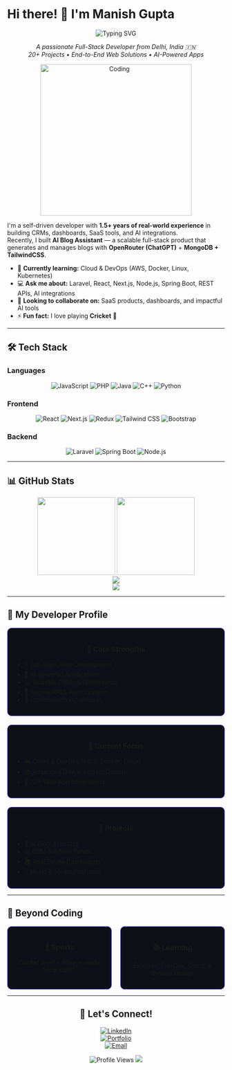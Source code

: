 # Hi there! 👋 I'm Manish Gupta

<div align="center">
  <img src="https://readme-typing-svg.demolab.com?font=Fira+Code&size=22&duration=3000&pause=1000&color=4F46E5&center=true&vCenter=true&multiline=true&width=600&height=100&lines=Full-Stack+Developer;Laravel+%7C+React+%7C+Next.js+%7C+Spring+Boot;Building+AI+%26+Web+Solutions" alt="Typing SVG" />
</div>

<p align="center">
  <em>A passionate Full-Stack Developer from Delhi, India 🇮🇳</em><br>
  <em>20+ Projects • End-to-End Web Solutions • AI-Powered Apps</em>
</p>

<div align="center">
  <img src="https://cdn.dribbble.com/users/1162077/screenshots/3848914/programmer.gif" alt="Coding" width="350" />
</div>

I'm a self-driven developer with **1.5+ years of real-world experience** in building CRMs, dashboards, SaaS tools, and AI integrations.  
Recently, I built **AI Blog Assistant** — a scalable full-stack product that generates and manages blogs with **OpenRouter (ChatGPT)** + **MongoDB + TailwindCSS**.

- 🌱 **Currently learning:** Cloud & DevOps (AWS, Docker, Linux, Kubernetes)  
- 💻 **Ask me about:** Laravel, React, Next.js, Node.js, Spring Boot, REST APIs, AI integrations  
- 🤝 **Looking to collaborate on:** SaaS products, dashboards, and impactful AI tools  
- ⚡ **Fun fact:** I love playing **Cricket** 🏏  

---

## 🛠️ Tech Stack

### Languages  
<div align="center">
  
![JavaScript](https://img.shields.io/badge/JavaScript-F7DF1E?style=for-the-badge&logo=javascript&logoColor=black)
![PHP](https://img.shields.io/badge/PHP-777BB4?style=for-the-badge&logo=php&logoColor=white)
![Java](https://img.shields.io/badge/Java-ED8B00?style=for-the-badge&logo=java&logoColor=white)
![C++](https://img.shields.io/badge/C++-00599C?style=for-the-badge&logo=c%2B%2B&logoColor=white)
![Python](https://img.shields.io/badge/Python-3776AB?style=for-the-badge&logo=python&logoColor=white)

</div>

### Frontend  
<div align="center">

![React](https://img.shields.io/badge/React-20232A?style=for-the-badge&logo=react&logoColor=61DAFB)
![Next.js](https://img.shields.io/badge/Next.js-000000?style=for-the-badge&logo=next.js&logoColor=white)
![Redux](https://img.shields.io/badge/Redux-593D88?style=for-the-badge&logo=redux&logoColor=white)
![Tailwind CSS](https://img.shields.io/badge/Tailwind_CSS-38B2AC?style=for-the-badge&logo=tailwind-css&logoColor=white)
![Bootstrap](https://img.shields.io/badge/Bootstrap-563D7C?style=for-the-badge&logo=bootstrap&logoColor=white)

</div>

### Backend  
<div align="center">

![Laravel](https://img.shields.io/badge/Laravel-FF2D20?style=for-the-badge&logo=laravel&logoColor=white)
![Spring Boot](https://img.shields.io/badge/SpringBoot-6DB33F?style=for-the-badge&logo=springboot&logoColor=white)
![Node.js](https://img.shields.io/badge/Node.js-339933?style=for-the-badge&logo=node.js&logoColor=white)

</div>


---

## 📊 GitHub Stats

<div align="center">
  <img height="180" src="https://github-readme-stats.vercel.app/api?username=manishgupta72&show_icons=true&theme=tokyonight&include_all_commits=true&count_private=true" />
  <img height="180" src="https://github-readme-stats.vercel.app/api/top-langs/?username=manishgupta72&layout=compact&langs_count=8&theme=tokyonight" />
</div>

<div align="center">
  <img src="https://streak-stats.demolab.com?user=manishgupta72&theme=tokyonight&hide_border=false" />
</div>

<div align="center">
  <img src="https://github-readme-activity-graph.vercel.app/graph?username=manishgupta72&theme=tokyo-night&bg_color=0d1117&line=4f46e5&point=ffffff&area=true" />
</div>

---

## 🎯 My Developer Profile

<div align="center" style="display: flex; flex-wrap: wrap; justify-content: center; gap: 20px;">

<div style="flex: 1; min-width: 250px; background: #0d1117; padding: 15px; border-radius: 10px; border: 1px solid #4f46e5;">
  <h3>💪 Core Strengths</h3>
  <ul style="text-align: left;">
    <li>⚡ Full-stack Web Development</li>
    <li>🤖 AI-powered Applications</li>
    <li>📊 Scalable CRMs & Dashboards</li>
    <li>🔐 Secure API & Auth Systems</li>
    <li>🧩 Problem-solving mindset</li>
  </ul>
</div>

<div style="flex: 1; min-width: 250px; background: #0d1117; padding: 15px; border-radius: 10px; border: 1px solid #4f46e5;">
  <h3>🎯 Current Focus</h3>
  <ul style="text-align: left;">
    <li>☁️ Cloud & DevOps (AWS, Docker, Linux)</li>
    <li>📚 Advanced DSA & System Design</li>
    <li>🚀 AI + Web App Integrations</li>
  </ul>
</div>

<div style="flex: 1; min-width: 250px; background: #0d1117; padding: 15px; border-radius: 10px; border: 1px solid #4f46e5;">
  <h3>🚀 Projects</h3>
  <ul style="text-align: left;">
    <li>📝 AI Blog Assistant</li>
    <li>📊 CRM & Admin Panels</li>
    <li>🏠 Real Estate Dashboards</li>
    <li>🎶 Music & Media Platforms</li>
  </ul>
</div>

</div>

---

## 🌟 Beyond Coding

<div align="center" style="display: flex; flex-wrap: wrap; justify-content: center; gap: 20px;">

<div style="flex: 1; min-width: 200px; background: #0d1117; padding: 15px; border-radius: 10px; border: 1px solid #4f46e5;">
  <h3>🏏 Sports</h3>
  <p>Cricket lover • Always ready for a match</p>
</div>

<div style="flex: 1; min-width: 200px; background: #0d1117; padding: 15px; border-radius: 10px; border: 1px solid #4f46e5;">
  <h3>📚 Learning</h3>
  <p>Exploring DevOps, Cloud, & System Design</p>
</div>

</div>

---

<div align="center">

## 🤝 Let's Connect!

[![LinkedIn](https://img.shields.io/badge/LinkedIn-0077B5?style=for-the-badge&logo=linkedin&logoColor=white)](https://linkedin.com/in/manishgupta724464)  
[![Portfolio](https://img.shields.io/badge/Portfolio-4f46e5?style=for-the-badge&logo=google-chrome&logoColor=white)](https://manishgupta72.netlify.app/)  
[![Email](https://img.shields.io/badge/Email-D14836?style=for-the-badge&logo=gmail&logoColor=white)](mailto:manishgupta724872@gmail.com)  

<img src="https://komarev.com/ghpvc/?username=manishgupta72&color=4f46e5&style=for-the-badge" alt="Profile Views" />

<img src="https://capsule-render.vercel.app/api?type=waving&color=gradient&customColorList=6,11,20&height=120&section=footer&animation=fadeIn" />

</div>
